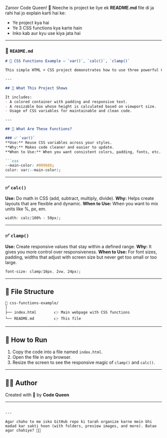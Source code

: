 Zaroor Code Queen! 🌟 Neeche is project ke liye ek **README.md** file di ja rahi hai jo explain karti hai ke:

* Ye project kya hai
* Ye 3 CSS functions kya karte hain
* Inko kab aur kyu use kiya jata hai

---

### 📝 `README.md`

````markdown
# 🎨 CSS Functions Example – `var()`, `calc()`, `clamp()`

This simple HTML + CSS project demonstrates how to use three powerful CSS functions: `var()`, `calc()`, and `clamp()` – all in one page.

---

## 📌 What This Project Shows

It includes:
- A colored container with padding and responsive text.
- A resizable box whose height is calculated based on viewport size.
- Usage of CSS variables for maintainable and clean code.

---

## 🧠 What Are These Functions?

### ✅ `var()`
**Use:** Reuse CSS variables across your styles.  
**Why:** Makes code cleaner and easier to update.  
**When to Use:** When you want consistent colors, padding, fonts, etc.

```css
--main-color: #009688;
color: var(--main-color);
````

---

### ✅ `calc()`

**Use:** Do math in CSS (add, subtract, multiply, divide).
**Why:** Helps create layouts that are flexible and dynamic.
**When to Use:** When you want to mix units like %, px, em.

```css
width: calc(100% - 50px);
```

---

### ✅ `clamp()`

**Use:** Create responsive values that stay within a defined range.
**Why:** It gives you more control over responsiveness.
**When to Use:** For font sizes, padding, widths that adjust with screen size but never get too small or too large.

```css
font-size: clamp(16px, 2vw, 24px);
```

---

## 📂 File Structure

```
📁 css-functions-example/
│
├── index.html        👉 Main webpage with CSS functions
└── README.md         👉 This file
```

---

## 🚀 How to Run

1. Copy the code into a file named `index.html`.
2. Open the file in any browser.
3. Resize the screen to see the responsive magic of `clamp()` and `calc()`.

---

## 🧑‍💻 Author

Created with 💙 by **Code Queen**

---

```

---

Agar chaho to me isko GitHub repo ki tarah organize karne mein bhi madad kar sakti hoon (with folders, preview images, and more). Batao agar chahiye? 🚀📁
```
